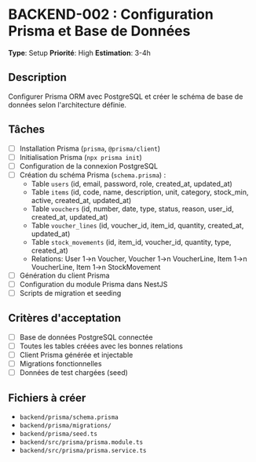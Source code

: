 # BACKEND-002 : Configuration Prisma et Base de Données

**Type**: Setup
**Priorité**: High
**Estimation**: 3-4h

## Description

Configurer Prisma ORM avec PostgreSQL et créer le schéma de base de données selon l'architecture définie.

## Tâches

- [ ] Installation Prisma (`prisma`, `@prisma/client`)
- [ ] Initialisation Prisma (`npx prisma init`)
- [ ] Configuration de la connexion PostgreSQL
- [ ] Création du schéma Prisma (`schema.prisma`) :
  - Table `users` (id, email, password, role, created_at, updated_at)
  - Table `items` (id, code, name, description, unit, category, stock_min, active, created_at, updated_at)
  - Table `vouchers` (id, number, date, type, status, reason, user_id, created_at, updated_at)
  - Table `voucher_lines` (id, voucher_id, item_id, quantity, created_at, updated_at)
  - Table `stock_movements` (id, item_id, voucher_id, quantity, type, created_at)
  - Relations: User 1→n Voucher, Voucher 1→n VoucherLine, Item 1→n VoucherLine, Item 1→n StockMovement
- [ ] Génération du client Prisma
- [ ] Configuration du module Prisma dans NestJS
- [ ] Scripts de migration et seeding

## Critères d'acceptation

- [ ] Base de données PostgreSQL connectée
- [ ] Toutes les tables créées avec les bonnes relations
- [ ] Client Prisma générée et injectable
- [ ] Migrations fonctionnelles
- [ ] Données de test chargées (seed)

## Fichiers à créer

- `backend/prisma/schema.prisma`
- `backend/prisma/migrations/`
- `backend/prisma/seed.ts`
- `backend/src/prisma/prisma.module.ts`
- `backend/src/prisma/prisma.service.ts`